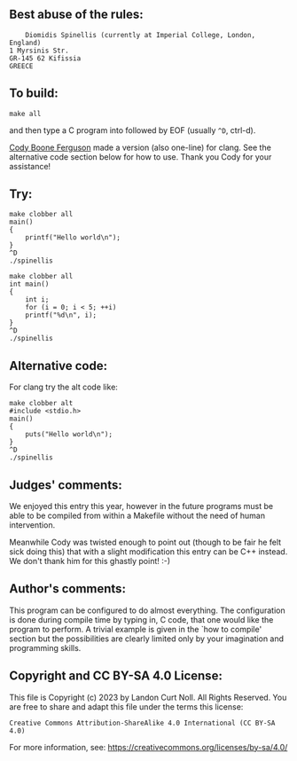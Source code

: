 ## Best abuse of the rules:

    	Diomidis Spinellis (currently at Imperial College, London, England)
	1 Myrsinis Str.
	GR-145 62 Kifissia
	GREECE

## To build:


	make all

and then type a C program into followed by EOF (usually `^D`, ctrl-d).

[Cody Boone Ferguson](/winners.html#Cody_Boone_Ferguson) made a version (also
one-line) for clang. See the alternative code section below for how to use.
Thank you Cody for your assistance!

## Try:

	make clobber all
	main()
	{
	    printf("Hello world\n");
	}
	^D
	./spinellis

	make clobber all
	int main()
	{
	    int i;
	    for (i = 0; i < 5; ++i)
		printf("%d\n", i);
	}
	^D
	./spinellis

## Alternative code:

For clang try the alt code like:

	make clobber alt
	#include <stdio.h>
	main()
	{
	    puts("Hello world\n");
	}
	^D
	./spinellis



## Judges' comments:

We enjoyed this entry this year, however in the future programs must be able to
be compiled from within a Makefile without the need of human intervention.

Meanwhile Cody was twisted enough to point out (though to be fair he felt sick
doing this) that with a slight modification this entry can be C++ instead. We don't
thank him for this ghastly point! :-)

## Author's comments:

This program can be configured to do almost everything.  The configuration is
done during compile time by typing in, C code, that one would like the program
to perform.  A trivial example is given in the `how to compile' section but the
possibilities are clearly limited only by your imagination and programming
skills.

## Copyright and CC BY-SA 4.0 License:

This file is Copyright (c) 2023 by Landon Curt Noll.  All Rights Reserved.
You are free to share and adapt this file under the terms this license:

    Creative Commons Attribution-ShareAlike 4.0 International (CC BY-SA 4.0)

For more information, see: https://creativecommons.org/licenses/by-sa/4.0/
